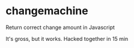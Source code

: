 # changemachine
Return correct change amount in Javascript


It's gross, but it works. Hacked together in 15 min
